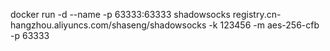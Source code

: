 docker run -d --name -p 63333:63333 shadowsocks registry.cn-hangzhou.aliyuncs.com/shaseng/shadowsocks -k 123456 -m aes-256-cfb -p 63333